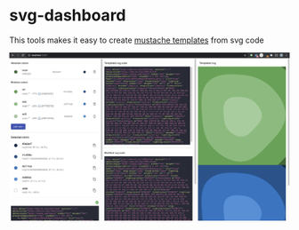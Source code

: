 # svg-dashboard

This tools makes it easy to create [mustache templates](http://mustache.github.io/) from svg code

![alt text](screenshot1.png "screenshot.png1")


